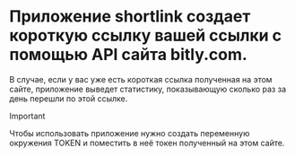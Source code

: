 # Приложение shortlink создает короткую ссылку вашей ссылки с помощью API сайта bitly.com.

  В случае, если у вас уже есть короткая ссылка полученная на этом сайте, приложение выведет статистику, показывающую сколько раз за день перешли по этой ссылке.

>[!IMPORTANT]
>Чтобы использовать приложение нужно создать переменную окружения TOKEN и поместить в неё токен полученный на этом сайте.

